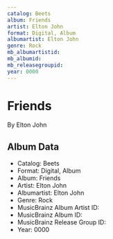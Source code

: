 ```yaml
---
catalog: Beets
album: Friends
artist: Elton John
format: Digital, Album
albumartist: Elton John
genre: Rock
mb_albumartistid: 
mb_albumid: 
mb_releasegroupid: 
year: 0000
---
```


# Friends

By Elton John

## Album Data

- Catalog: Beets
- Format: Digital, Album
- Album: Friends
- Artist: Elton John
- Albumartist: Elton John
- Genre: Rock
- MusicBrainz Album Artist ID: 
- MusicBrainz Album ID: 
- MusicBrainz Release Group ID: 
- Year: 0000


